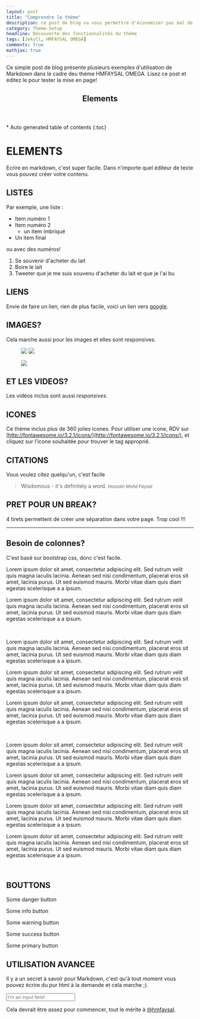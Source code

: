```yaml
---
layout: post
title: "Comprendre le thème"
description: ce post de blog va vous permettre d'économiser pas mal de temps pour créer du contenu sur ce site. Vous serez alors capable de créer des mises en page complexe en quelques minutes.
category: Theme-Setup
headline: Découverte des fonctionnalités du thème
tags: [Jekyll, HMFAYSAL OMEGA]
comments: true
mathjax: true
---
```


Ce simple post de blog présente plusieurs exemples d'utilisation de Markdown dans le cadre deu thème HMFAYSAL OMEGA. Lisez ce post et éditez le pour tester la mise en page!

<section>
  <header>
    <h1 >Elements</h1>
  </header>
<div id="drawer" markdown="1">
*  Auto generated table of contents
{:toc}
</div>
</section>

# ELEMENTS

Ecrire en markdown, c'est super facile. Dans n'importe quel éditeur de texte vous pouvez créer votre contenu.

## LISTES

Par exemple, une liste :

- Item numéro 1
- Item numéro 2
	- un item imbriqué
- Un item final

ou avec des numéros!

1. Se souvenir d'acheter du lait
1. Boire le lait
1. Tweeter que je me suis souvenu d'acheter du lait et que je l'ai bu

## LIENS

Envie de faire un lien, rien de plus facile, voici un lien vers [google](http://www.google.fr).

## IMAGES? ##

Cela marche aussi pour les images et elles sont responsives.
<figure class="half">
<a href="{{ site.url }}/images/image.jpg"><img src="{{ site.url }}/images/image.jpg"></a>
  <a href="{{ site.url }}/images/DSC03649.jpg"><img src="{{ site.url }}/images/DSC03649.jpg"></a>
</figure>
<figure>
  <a href="{{ site.url }}/images/default_bg4.jpg"><img src="{{ site.url }}/images/default_bg4.jpg"></a>
</figure>

## ET LES VIDEOS? ##

Les vidéos inclus sont aussi *responsives*.


## ICONES

Ce thème inclus plus de 360 jolies icones. Pour utiliser une  icone, RDV sur  [http://fontawesome.io/3.2.1/icons/](http://fontawesome.io/3.2.1/icons/),  et cliquez sur l'icone souhaitée pour trouver le tag approprié.

<div class="text-center">
<i class="icon-cogs"></i> <i class="icon-youtube-sign"></i> <i class="icon-thumbs-up"></i> <i class="icon-coffee"></i> <i class="icon-cloud-upload"></i> <i class="icon-camera"></i> <i class="icon-comments-alt"></i> <i class="icon-eye-open"></i> <i class="icon-heart"></i> <i class="icon-globe"></i>
</div>

## CITATIONS ##

Vous voulez citez quelqu'un, c'est facile

> Wisdomous - it's definitely a word.
><small><cite title="Hossain Mohd Faysal">Hossain Mohd Faysal</cite></small>


## PRET POUR UN BREAK? ##

4 tirets permettent de créer une séparation dans votre page. Trop cool !!!

----

## Besoin de colonnes?

C'est basé sur bootstrap css, donc c'est facile.


<div class="col-md-6">  
<p class="lead">Lorem ipsum dolor sit amet, consectetur adipiscing elit. Sed rutrum velit quis magna iaculis lacinia. Aenean sed nisi condimentum, placerat eros sit amet, lacinia purus. Ut sed euismod mauris. Morbi vitae diam quis diam egestas scelerisque a a ipsum.</p>  
</div>  

<div class="col-md-6">  
<p class="lead">Lorem ipsum dolor sit amet, consectetur adipiscing elit. Sed rutrum velit quis magna iaculis lacinia. Aenean sed nisi condimentum, placerat eros sit amet, lacinia purus. Ut sed euismod mauris. Morbi vitae diam quis diam egestas scelerisque a a ipsum.</p>  
</div>
<br>  

<div class="col-md-4">  
<p class="lead">Lorem ipsum dolor sit amet, consectetur adipiscing elit. Sed rutrum velit quis magna iaculis lacinia. Aenean sed nisi condimentum, placerat eros sit amet, lacinia purus. Ut sed euismod mauris. Morbi vitae diam quis diam egestas scelerisque a a ipsum.</p>  
</div>  

<div class="col-md-4">  
<p class="lead">Lorem ipsum dolor sit amet, consectetur adipiscing elit. Sed rutrum velit quis magna iaculis lacinia. Aenean sed nisi condimentum, placerat eros sit amet, lacinia purus. Ut sed euismod mauris. Morbi vitae diam quis diam egestas scelerisque a a ipsum.</p>  
</div>  

<div class="col-md-4">  
<p class="lead">Lorem ipsum dolor sit amet, consectetur adipiscing elit. Sed rutrum velit quis magna iaculis lacinia. Aenean sed nisi condimentum, placerat eros sit amet, lacinia purus. Ut sed euismod mauris. Morbi vitae diam quis diam egestas scelerisque a a ipsum.</p>  
</div>
<br>  

<div class="col-md-3">  
<p class="lead">Lorem ipsum dolor sit amet, consectetur adipiscing elit. Sed rutrum velit quis magna iaculis lacinia. Aenean sed nisi condimentum, placerat eros sit amet, lacinia purus. Ut sed euismod mauris. Morbi vitae diam quis diam egestas scelerisque a a ipsum.</p>  
</div>  

<div class="col-md-3">  
<p class="lead">  
Lorem ipsum dolor sit amet, consectetur adipiscing elit. Sed rutrum velit quis magna iaculis lacinia. Aenean sed nisi condimentum, placerat eros sit amet, lacinia purus. Ut sed euismod mauris. Morbi vitae diam quis diam egestas scelerisque a a ipsum.</p>  
</div>  

<div class="col-md-3">  
<p class="lead">Lorem ipsum dolor sit amet, consectetur adipiscing elit. Sed rutrum velit quis magna iaculis lacinia. Aenean sed nisi condimentum, placerat eros sit amet, lacinia purus. Ut sed euismod mauris. Morbi vitae diam quis diam egestas scelerisque a a ipsum.</p>  
</div>  

<div class="col-md-3">  
<p class="lead">Lorem ipsum dolor sit amet, consectetur adipiscing elit. Sed rutrum velit quis magna iaculis lacinia. Aenean sed nisi condimentum, placerat eros sit amet, lacinia purus. Ut sed euismod mauris. Morbi vitae diam quis diam egestas scelerisque a a ipsum.</p>  
</div>  
<br>


## BOUTTONS

<a class="btn btn-danger btn-large">Some danger button</a>

<a class="btn btn-info btn-large">Some info button</a>  

<a class="btn btn-warning btn-large">Some warning button</a>

<a class="btn btn-success btn-large">Some success button</a>

<a class="btn btn-primary btn-large">Some primary button</a>
<br>

## UTILISATION AVANCEE

Il y a un secret à savoir pour Markdown, c'est qu'à tout moment vous pouvez écrire du pur html à la demande et cela marche ;).

<input type="text" placeholder="I'm an input field!" />

Cela devrait être assez pour commencer, tout le mérite à [@hmfaysal](https://twitter.com/hmfaysal).

